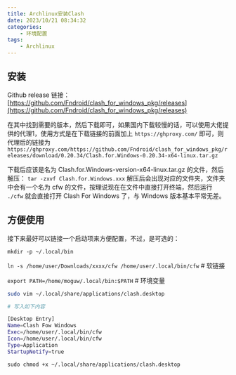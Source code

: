 ```yaml
---
title: Archlinux安装Clash
date: 2023/10/21 08:34:32
categories:
    - 环境配置
tags: 
    - Archlinux
---
```


## 安装
Github release 链接：[https://github.com/Fndroid/clash_for_windows_pkg/releases](https://github.com/Fndroid/clash_for_windows_pkg/releases)

在其中找到需要的版本，然后下载即可，如果国内下载较慢的话，可以使用大佬提供的代理1，使用方式是在下载链接的前面加上 `https://ghproxy.com/` 即可，则代理后的链接为
`https://ghproxy.com/https://github.com/Fndroid/clash_for_windows_pkg/releases/download/0.20.34/Clash.for.Windows-0.20.34-x64-linux.tar.gz`

下载后应该是名为 Clash.for.Windows-version-x64-linux.tar.gz 的文件，然后解压：
`tar -zxvf Clash.for.Windows.xxx` 
解压后会出现对应的文件夹，文件夹中会有一个名为 cfw 的文件，按理说现在在文件中直接打开终端，然后运行
`./cfw` 
就会直接打开 Clash For Windows 了，与 Windows 版本基本平常无差。



## 方便使用

接下来最好可以链接一个启动项来方便配置，不过，是可选的：

`mkdir -p ~/.local/bin`

`ln -s /home/user/Downloads/xxxx/cfw /home/user/.local/bin/cfw` # 软链接

`export PATH=/home/moguw/.local/bin:$PATH` # 环境变量



```bash
sudo vim ~/.local/share/applications/clash.desktop

# 写入如下内容

[Desktop Entry]
Name=Clash Fow Windows
Exec=/home/user/.local/bin/cfw
Icon=/home/user/.local/bin/cfw
Type=Application
StartupNotify=true
```



`sudo chmod +x ~/.local/share/applications/clash.desktop`



